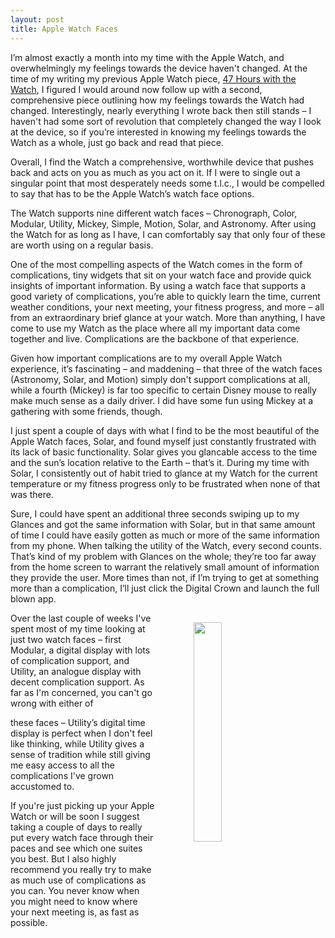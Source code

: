 ```yaml
---
layout: post
title: Apple Watch Faces
---
```


I’m almost exactly a month into my time with the Apple Watch, and overwhelmingly my feelings towards the device haven't changed. At the time of my writing my previous Apple Watch piece, [47 Hours with the Watch](http://dotunderscore.net/2015/04/26/47-hours-with-the-watch/), I figured I would around now follow up with a second, comprehensive piece outlining how my feelings towards the Watch had changed. Interestingly, nearly everything I wrote back then still stands – I haven't had some sort of revolution that completely changed the way I look at the device, so if you’re interested in knowing my feelings towards the Watch as a whole, just go back and read that piece.

Overall, I find the Watch a comprehensive, worthwhile device that pushes back and acts on you as much as you act on it. If I were to single out a singular point that most desperately needs some t.l.c., I would be compelled to say that has to be the Apple Watch’s watch face options.

The Watch supports nine different watch faces – Chronograph, Color, Modular, Utility, Mickey, Simple, Motion, Solar, and Astronomy. After using the Watch for as long as I have, I can comfortably say that only four of these are worth using on a regular basis.

One of the most compelling aspects of the Watch comes in the form of complications, tiny widgets that sit on your watch face and provide quick insights of important information. By using a watch face that supports a good variety of complications, you’re able to quickly learn the time, current weather conditions, your next meeting, your fitness progress, and more – all from an extraordinary brief glance at your watch. More than anything, I have come to use my Watch as the place where all my important data come together and live. Complications are the backbone of that experience.

Given how important complications are to my overall Apple Watch experience, it’s fascinating – and maddening – that three of the watch faces (Astronomy, Solar, and Motion) simply don't support complications at all, while a fourth (Mickey) is far too specific to certain Disney mouse to really make much sense as a daily driver. I did have some fun using Mickey at a gathering with some friends, though.

I just spent a couple of days with what I find to be the most beautiful of the Apple Watch faces, Solar, and found myself just constantly frustrated with its lack of basic functionality. Solar gives you glancable access to the time and the sun’s location relative to the Earth – that’s it. During my time with Solar, I consistently out of habit tried to glance at my Watch for the current temperature or my fitness progress only to be frustrated when none of that was there. 

Sure, I could have spent an additional three seconds swiping up to my Glances and got the same information with Solar, but in that same amount of time I could have easily gotten as much or more of the same information from my phone. When talking the utility of the Watch, every second counts. That’s kind of my problem with Glances on the whole; they’re too far away from the home screen to warrant the relatively small amount of information they provide the user. More times than not, if I’m trying to get at something more than a complication, I’ll just click the Digital Crown and launch the full blown app.

<img src="http://dotunderscore.net/images/watchface.PNG" align="right" width="30%" hspace="45" style="padding:15px;">Over the last couple of weeks I've spent most of my time looking at just two watch faces – first Modular, a digital display with lots of complication support, and Utility, an analogue display with decent complication support. As far as I'm concerned, you can't go wrong with either of

these faces – Utility’s digital time display is perfect when I don't feel like thinking, while Utility gives a sense of tradition while still giving me easy access to all the complications I've grown accustomed to.

If you're just picking up your Apple Watch or will be soon I suggest taking a couple of days to really put every watch face through their paces and see which one suites you best. But I also highly recommend you really try to make as much use of complications as you can. You never know when you might need to know where your next meeting is, as fast as possible.